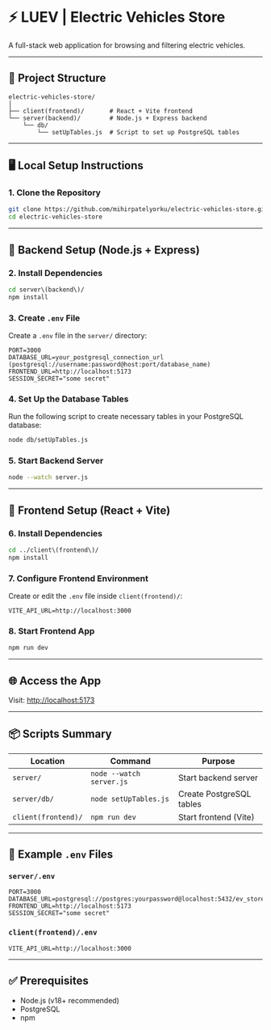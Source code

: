 
# ⚡ LUEV | Electric Vehicles Store

A full-stack web application for browsing and filtering electric vehicles.

---

## 🧱 Project Structure

```
electric-vehicles-store/
│
├── client(frontend)/       # React + Vite frontend
└── server(backend)/        # Node.js + Express backend
    └── db/
        └── setUpTables.js  # Script to set up PostgreSQL tables
```

---

## 🖥️ Local Setup Instructions

### 1. Clone the Repository

```bash
git clone https://github.com/mihirpatelyorku/electric-vehicles-store.git
cd electric-vehicles-store
```

---

## 🔧 Backend Setup (Node.js + Express)



### 2. Install Dependencies

```bash
cd server\(backend\)/
npm install
```

### 3. Create `.env` File

Create a `.env` file in the `server/` directory:

```env
PORT=3000
DATABASE_URL=your_postgresql_connection_url (postgresql://username:password@host:port/database_name)
FRONTEND_URL=http://localhost:5173
SESSION_SECRET="some secret"
```


### 4. Set Up the Database Tables

Run the following script to create necessary tables in your PostgreSQL database:

```bash
node db/setUpTables.js
```


### 5. Start Backend Server

```bash
node --watch server.js
```


---

## 🎨 Frontend Setup (React + Vite)

### 6. Install Dependencies

```bash
cd ../client\(frontend\)/
npm install
```

### 7. Configure Frontend Environment

Create or edit the `.env` file inside `client(frontend)/`:

```env
VITE_API_URL=http://localhost:3000
```

### 8. Start Frontend App

```bash
npm run dev
```

---

## 🌐 Access the App

Visit: [http://localhost:5173](http://localhost:5173)

---

## 📦 Scripts Summary

| Location             | Command                   | Purpose                     |
|----------------------|---------------------------|------------------------------|
| `server/`            | `node --watch server.js`             | Start backend server         |
| `server/db/`         | `node setUpTables.js`     | Create PostgreSQL tables     |
| `client(frontend)/`  | `npm run dev`             | Start frontend (Vite)        |

---

## 📁 Example `.env` Files

### `server/.env`

```env
PORT=3000
DATABASE_URL=postgresql://postgres:yourpassword@localhost:5432/ev_store
FRONTEND_URL=http://localhost:5173
SESSION_SECRET="some secret"
```

### `client(frontend)/.env`

```env
VITE_API_URL=http://localhost:3000
```

---

## ✅ Prerequisites

- Node.js (v18+ recommended)
- PostgreSQL
- npm
